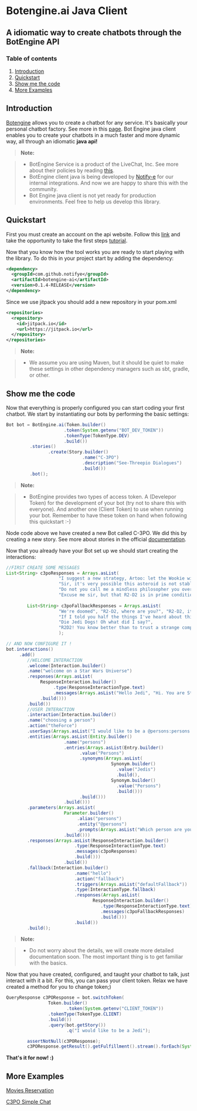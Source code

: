 Botengine.ai Java Client
===================

A idiomatic way to create chatbots through the BotEngine API 
----------

### Table of contents

1. [Introduction](#Introduction)
2. [Quickstart](#Quickstart)
3. [Show me the code](#Show-me-the-code)
4. [More Examples](#Examples)

Introduction<a name="Introduction"></a>
-------------

[Botengine](https://www.botengine.ai/) allows you to create a chatbot for any service. It's basically your personal chatbot factory. See more in this [page](https://www.botengine.ai/product-tour/).
Bot Engine java client enables you to create your chatbots in a much faster and more dynamic way, all through an idiomatic **java api!**

> **Note:**

> - BotEngine Service is a product of the LiveChat, Inc. See more about their policies by reading [this](https://www.botengine.ai/privacy-policy/).
> - BotEngine client java is being developed by [Notify-e](https://notifye.io) for our internal integrations. And now we are happy to share this with the community.
> - Bot Engine java client is not yet ready for production environments. Feel free to help us develop this library.

Quickstart<a name="Quickstart"></a>
-------------------

First you must create an account on the api website. Follow this [link](https://accounts.botengine.ai/signup) and take the opportunity to take the first steps [tutorial](https://app.botengine.ai/tutorial).

Now that you know how the tool works you are ready to start playing with the library.
To do this in your project start by adding the dependency:

```xml
<dependency>
  <groupId>com.github.notifye</groupId>
  <artifactId>botengine-ai</artifactId>
  <version>0.1.4-RELEASE</version>
</dependency>
```

Since we use jitpack you should add a new repository in your pom.xml

```xml
<repositories>
  <repository>
    <id>jitpack.io</id>
    <url>https://jitpack.io</url>
  </repository>
</repositories>
```

> **Note:**

> - We assume you are using Maven, but it should be quiet to make these settings in other dependency managers such as sbt, gradle, or other.

Show me the code<a name="Show-me-the-code"></a>
-------------------

Now that everything is properly configured you can start coding your first chatbot.
We start by instantiating our bots by performing the basic settings:

```java
Bot bot = BotEngine.ai(Token.builder()
                      .token(System.getenv("BOT_DEV_TOKEN"))
                      .tokenType(TokenType.DEV)
                      .build())
         .stories()
                .create(Story.builder()
                             .name("C-3PO")
                             .description("See-Threepio Dialogues")
                             .build())
         .bot();
```

> **Note:**

> - BotEngine provides two types of access token. A (Develepor Token) for the development of your bot (try not to share this with everyone). And another one (Client Token) to use when running your bot. Remember to have these token on hand when following this quickstart :-)

Node code above we have created a new Bot called C-3PO. We did this by creating a new story. See more about stories in the official [documentation](https://docs.botengine.ai/key-concepts/introduction).

Now that you already have your Bot set up we should start creating the interactions:

```java
//FIRST CREATE SOME MESSAGES
List<String> c3poResponses = Arrays.asList(
                    "I suggest a new strategy, Artoo: let the Wookie win",
                    "Sir, it's very possible this asteroid is not stable",
                    "Do not you call me a mindless philosopher you overweight glob of grease!",
                    "Excuse me sir, but that R2-D2 is in prime condition, a real bargain");
        
        List<String> c3poFallbackResponses = Arrays.asList(
                    "We're doomed", "R2-D2, where are you?", "R2-D2, it's you, It's You!",
                    "If I told you half the things I've heard about this Jabba the Hutt, you'd probably short circuit",
                    "Die Jedi Dogs! Oh what did I say?",
                    "R2D2! You know better than to trust a strange computer!"
                    );

// AND NOW CONFIGURE IT !
bot.interactions()
     .add()
        //WELCOME INTERACTION
	    .welcome(Interaction.builder()
	    .name("welcome on a Star Wars Universe")
	    .responses(Arrays.asList(
	         ResponseInteraction.builder()
	              .type(ResponseInteractionType.text)
	              .messages(Arrays.asList("Hello Jedi", "Hi. You are Stormtroopers ?"))
	         .build()))
        .build())
	    //USER INTERACTION
        .interaction(Interaction.builder()
        .name("choosing a person")
        .action("theForce")
        .userSays(Arrays.asList("I would like to be a @persons:persons."))
        .entities(Arrays.asList(Entity.builder()
                      .name("persons")
                      .entries(Arrays.asList(Entry.builder()
                            .value("Persons")
                            .synonyms(Arrays.asList(
                                        Synonym.builder()
                                          .value("Jedis")
                                          .build(),
                                        Synonym.builder()
                                          .value("Persons")
                                          .build()))
                            .build()))
                      .build()))
        .parameters(Arrays.asList(
                      Parameter.builder()
                           .alias("persons")
                           .entity("@persons")
                           .prompts(Arrays.asList("Which person are you interested in?"))
                      .build()))
        .responses(Arrays.asList(ResponseInteraction.builder()
                          .type(ResponseInteractionType.text)
                          .messages(c3poResponses)
                          .build()))
                      .build())
        .fallback(Interaction.builder()
                          .name("hello")
                          .action("fallback")
                          .triggers(Arrays.asList("defaultFallback"))
                          .type(InteractionType.fallback)
                          .responses(Arrays.asList(
                                 ResponseInteraction.builder()
                                    .type(ResponseInteractionType.text)
                                    .messages(c3poFallbackResponses)
                                    .build()))
                          .build())
        .build();
```

> **Note:**

> - Do not worry about the details, we will create more detailed documentation soon. The most important thing is to get familiar with the basics.

Now that you have created, configured, and taught your chatbot to talk, just interact with it a bit. For this, you can pass your client token.
Relax we have created a method for you to change token;)

```java
QueryResponse c3POResponse = bot.switchToken(
                Token.builder()
                       .token(System.getenv("CLIENT_TOKEN"))
                .tokenType(TokenType.CLIENT)
                .build())
                .query(bot.getStory())
                       .q("I would like to be a Jedi");

		assertNotNull(c3POResponse);
		c3POResponse.getResult().getFulfillment().stream().forEach(System.out::println);
```

**That's it for now! :)**

More Examples<a name="Examples"></a>
-------------------

[Movies Reservation](https://github.com/notifye/botengine-ai-client/blob/master/src/test/java/io/notifye/botengine/test/BotTest.java)

[C3PO Simple Chat](https://github.com/notifye/botengine-ai-client/blob/master/src/test/java/io/notifye/botengine/test/C3POChatTest.java)

